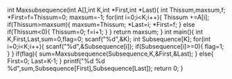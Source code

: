 int Maxsubsequence(int A[],int K,int *First,int *Last){
    int Thissum,maxsum,f;
    *First=f=Thissum=0;
    maxsum=-1;
    for(int i=0;i<K;i++){
        Thissum +=A[i];
        if(Thissum>maxsum){
            maxsum=Thissum;
            *Last=i;
            *First=f;
        }
        else if(Thissum<0){
            Thissum=0;
            f=i+1;
        }
    }
    return maxsum;
}
int main(){
    int K,First,Last,sum=0,flag=0;
    scanf("%d",&K);
    int Subsequence[K];
    for(int i=0;i<K;i++){
        scanf("%d",&Subsequence[i]);
        if(Subsequence[i]>=0){
            flag=1;
        }
    }
    if(flag){
        sum=Maxsubsequence(Subsequence,K,&First,&Last);
    }
    else{
        First=0;
        Last=K-1;
    }
    printf("%d %d %d",sum,Subsequence[First],Subsequence[Last]);
    return 0;
}
